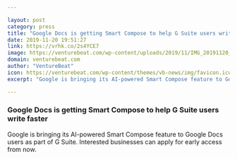 ```yaml
---

layout: post
category: press
title: "Google Docs is getting Smart Compose to help G Suite users write faster"
date: 2019-11-20 19:51:27
link: https://vrhk.co/2s4YCE7
image: https://venturebeat.com/wp-content/uploads/2019/11/IMG_20191120_190908__01.jpg?w=1200&strip=all
domain: venturebeat.com
author: "VentureBeat"
icon: https://venturebeat.com/wp-content/themes/vb-news/img/favicon.ico
excerpt: "Google is bringing its AI-powered Smart Compose feature to Google Docs users as part of G Suite. Interested businesses can apply for early access from now."

---
```


### Google Docs is getting Smart Compose to help G Suite users write faster

Google is bringing its AI-powered Smart Compose feature to Google Docs users as part of G Suite. Interested businesses can apply for early access from now.